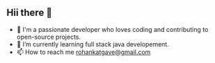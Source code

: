 ## Hii there 👋
* 👀 I'm a passionate developer who loves coding and contributing to open-source projects.
* 🌱 I’m currently learning full stack java developement.
* 📫 How to reach me rohankatgave@gmail.com

